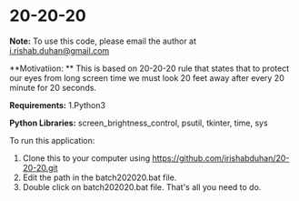 # 20-20-20
**Note:** To use this code, please email the author at i.rishab.duhan@gmail.com

**Motivatiion: ** 
This is based on 20-20-20 rule that states that to protect our eyes from long screen time we must look 20 feet away after every 20 minute for 20 seconds.

**Requirements:**
1.Python3

  **Python Libraries:**
        screen_brightness_control,  psutil, tkinter, time, sys

To run this application:
1. Clone this to your computer using https://github.com/irishabduhan/20-20-20.git
2. Edit the path in the batch202020.bat file.
3. Double click on batch202020.bat file.
That's all you need to do.

